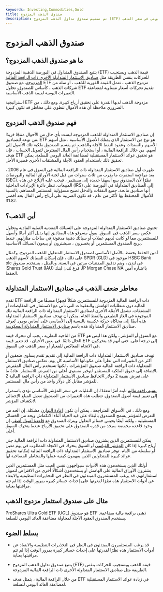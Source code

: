 ```yaml
---
keywords: Investing,Commodities,Gold
title: صندوق الذهب المزدوج
description: تم تصميم صندوق تداول الذهب المزدوج (ETF) للاستجابة لمضاعفة الارتفاع والانخفاض اليومي في سعر الذهب.
---
```


# صندوق الذهب المزدوج
## ما هو صندوق الذهب المزدوج؟

يتتبع الصندوق المتداول في البورصة الذهبية المزدوجة (ETF) قيمة الذهب ويستجيب للحركات بنفس الطريقة مثل [صناديق الاستثمار المتداولة الأخرى ذات الرافعة المالية المزدوجة](/leveraged-etf). مع صندوق ETF مزدوج الذهب ، تعمل القيمة الفورية للذهب ، أو سلة من شركات الذهب ، كأساس للصندوق. تحاول ETF تقديم تحركات أسعار مساوية لمضاعفة التغييرات اليومية لقيمة الذهب الأساسية.

استراتيجية ETF مزدوجة الذهب لديها القدرة على تحقيق أرباح كبيرة. ومع ذلك ، من الضروري ملاحظة أن هذه الأموال تنطوي على مخاطر قد تكون كبيرة.

## فهم صندوق الذهب المزدوج

إن صناديق الاستثمار المتداولة للذهب المزدوجة ليست بأي حال من الأحوال منتجًا فريدًا من نوعه للصناديق. ETF هو نوع من الاستثمار الذي يمتلك الأصول الأساسية ، مثل أسهم الأسهم والسندات وعقود النفط الآجلة والذهب. ثم يقسم الصندوق ملكية تلك الأصول إلى أسهم. من خلال [الرافعة المالية](/leverage) ، أو استخدام رأس المال المقترض لتمويل الحساب ، فإن هدف ETF هو تحقيق عوائد الاستثمار المستقبلية لمضاعفة العائد اليومي للسلعة. يمكن تحقيق ذلك باستخدام العقود الآجلة والمشتقات الأخرى قصيرة الأجل.

ظهرت أول صناديق الاستثمار المتداولة ذات الرافعة المالية في السوق في عام 2006 ، بعد مراجعة استمرت ما يقرب من ثلاث سنوات من قبل لجنة الأوراق المالية والبورصات (SEC). نظرًا لأن الصندوق يبيع أسهمًا جديدة إلى مستثمر ، فيجب عليه الإبلاغ عن هذه المبيعات. تنظر دائرة الإيرادات الداخلية (IRS) إلى الصناديق المتداولة في البورصة على أنها صناديق مانحة. جميع النفقات والدخل تصبح مسؤولية المستثمر المساهم. بالنسبة للأموال المحتفظ بها لأكثر من عام ، قد تكون الضريبة على أرباح رأس المال بحد أقصى 31.8٪.

## أين الذهب؟

تحتوي صناديق الاستثمار المتداولة المزدوجة على السبائك المعدنية الصلبة المادية وتحاول عكس سعر الذهب في السوق. يقول مسوقو هذه الصناديق إنها بديل أكثر أمانًا وأسهل للمستثمرين مما لو كانت لديهم عملات أو سبائك ذهبية مدفونة في ساحات منازلهم. عندما يربح الصندوق المستثمرين أو يخسرون ، سيشترون أو يبيعون السبائك الأساسية.

أمين الحفظ يحتفظ بالأصل الأساسي لصندوق الاستثمار المتداول للذهب المزدوج. وكمثال على ذلك ، فإن إسكان السبائك لأسهم الذهب SPDR (GLD) موجود في HSBC Bank plc في لندن ، ويتم تدقيق المقتنيات مرتين في السنة. وبالمثل ، يستخدم صندوق iShares Gold Trust (IAU) فرع لندن لبنك JP Morgan Chase NA باعتباره أمين الحفظ.

## مخاطر ضعف الذهب في صناديق الاستثمار المتداولة

تقدم ETF ذات الرافعة المالية المزدوجة للمستثمرين شكلاً مُجهزًا مسبقًا من الرافعة المالية دون متطلبات الهامش والتعقيدات التي تأتي مع الاستثمار في المقايضات أو المشتقات. تشمل الأمثلة الأخرى لصناديق الاستثمار المتداولة ذات الرافعة المالية تلك الموجودة في الغاز الطبيعي والنفط الخام. يمكن أن تهدف صناديق الاستثمار المتداولة هذه أيضًا إلى محاكاة حركة عكسية بالنسبة إلى الأساسي على أساس يومي. تُعرف صناديق الاستثمار المتداولة هذه باسم [صناديق الاستثمار المتداولة المعكوسة](/inverse-etf).

من الناحية النظرية ، يجب أن تتحرك قيمة ETF مع السوق أو المؤشر ، ولكن هذا ليس هو الحال دائمًا. في بعض الأحيان ، قد تتغير قيمة ETF إلى درجة أعلى. حتى أنهم قد يتحركون في الاتجاه المعاكس للمعيار أو سعر الذهب في السوق.

تهدف صناديق الاستثمار المتداولة ذات الرافعة المالية إلى تقديم تقدم يساوي ضعفين أو أكثر من التغييرات التي تطرأ على مكوناتها الأساسية كل يوم. تعكس صناديق الاستثمار المتداولة ذات الرافعة المالية صندوق المؤشرات ، لكنها تستخدم رأس المال المقترض بالإضافة إلى حقوق الملكية للمستثمر لتوفير مستوى أعلى من التعرض للاستثمار. عادةً ما تحافظ صناديق الاستثمار المتداولة ذات الرافعة المالية 2X على تعرض بقيمة 2 دولار للمؤشر مقابل كل دولار واحد من رأس مال المستثمر.

[نسبة رافعة مالية](/leverageratio) ثابتة أمرًا معقدًا. إن التقلبات في سعر المؤشر الأساسي تؤدي باستمرار إلى تغيير قيمة أصول الصندوق. تتطلب هذه التغييرات من الصندوق تعديل المبلغ الإجمالي لانكشاف المؤشر.

ومع ذلك ، في الأسواق المتراجعة ، يمكن أن تكون [إعادة التوازن](/rebalancing) مشكلة. إن الحد من التعرض للمؤشر يسمح للصندوق بالبقاء على قيد الحياة أثناء الانكماش ويحد من الخسائر المستقبلية ، ولكنه أيضًا يحبس خسائر التداول ويترك الصندوق مع [قاعدة أصول أصغر](/asset-base). إن وجود قاعدة مخفضة سيحد من قدرة الصندوق على تحقيق الأرباح عندما يتحرك السوق أعلى.

يمكن للمستثمرين الذين يشترون صناديق الاستثمار المتداولة ذات الرافعة المالية جني أرباح كبيرة إذا كان [المؤشر القياسي](/benchmark) أو السوق يتحرك في الاتجاه المطلوب في يوم معين أو سلسلة من الأيام. توفر صناديق الاستثمار المتداولة ذات الرافعة المالية إمكانية تحقيق عوائد كبيرة للمتداولين الذين يفهمون كيفية عملها والمخاطر المصاحبة لها.

أولئك الذين يستخدمون هذه الأدوات سيواجهون نفس العيب مثل المستثمرين الذين يشترون الأوراق المالية على الهامش أو يستخدمون أشكالًا أخرى من الاقتراض لتمويل استثماراتهم. قد يرغب المستثمرون المبتدئون في النظر في التحذيرات التنظيمية والابتعاد عن أدوات الاستثمار هذه نظرًا لقدرتها على إحداث خسائر كبيرة بمرور الوقت إذا لم تتم مراقبتها بعناية.

## مثال على صندوق استثمار مزدوج الذهب

ProShares Ultra Gold ETF (UGL) هو صندوق ETF ذهبي برافعة مالية مضاعفة. يستخدم الصندوق العقود الآجلة لمحاولة مضاعفة العائد اليومي للسلعة.

## يسلط الضوء

- قد يرغب المستثمرون المبتدئون في النظر في التحذيرات التنظيمية والابتعاد عن أدوات الاستثمار هذه نظرًا لقدرتها على إحداث خسائر كبيرة بمرور الوقت إذا لم تتم مراقبتها بعناية.

- يتتبع صندوق تداول الذهب المزدوج (ETF) قيمة الذهب ويستجيب للحركات بنفس الطريقة مثل صناديق الاستثمار المتداولة الأخرى ذات الرافعة المالية المزدوجة.

- من خلال الرافعة المالية ، يتمثل هدف ETF في زيادة عوائد الاستثمار المستقبلية لمضاعفة العائد اليومي للسلعة.

